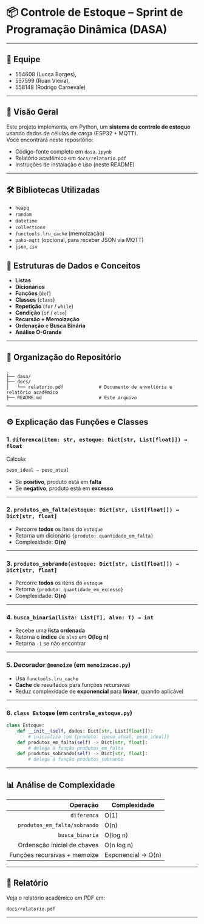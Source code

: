 # 📦 Controle de Estoque – Sprint de Programação Dinâmica (DASA)

---

## 👥 Equipe

- 554608 (Lucca Borges),
- 557599 (Ruan Vieira),
- 558148 (Rodrigo Carnevale)

---
## 📖 Visão Geral
Este projeto implementa, em Python, um **sistema de controle de estoque** usando dados de células de carga (ESP32 + MQTT).  
Você encontrará neste repositório:
- Código-fonte completo em `dasa.ipynb`
- Relatório acadêmico em `docs/relatorio.pdf`
- Instruções de instalação e uso (neste README)

---

## 🛠️ Bibliotecas Utilizadas
- `heapq`  
- `random`  
- `datetime`  
- `collections`  
- `functools.lru_cache` (memoização)  
- `paho-mqtt` (opcional, para receber JSON via MQTT)  
- `json`, `csv`

## 🔧 Estruturas de Dados e Conceitos
- **Listas**  
- **Dicionários**  
- **Funções** (`def`)  
- **Classes** (`class`)  
- **Repetição** (`for` / `while`)  
- **Condição** (`if` / `else`)  
- **Recursão + Memoização**  
- **Ordenação** e **Busca Binária**  
- **Análise O-Grande**

---

## 📂 Organização do Repositório
```
.
├── dasa/
├── docs/
│   └── relatorio.pdf             # Documento de envoltória e relatório acadêmico
├── README.md                     # Este arquivo
```

---


## ⚙️ Explicação das Funções e Classes

### 1. `diferenca(item: str, estoque: Dict[str, List[float]]) → float`
Calcula:  
```python
peso_ideal – peso_atual
```  
- Se **positivo**, produto está em **falta**  
- Se **negativo**, produto está em **excesso**

---

### 2. `produtos_em_falta(estoque: Dict[str, List[float]]) → Dict[str, float]`
- Percorre **todos** os itens do `estoque`  
- Retorna um dicionário `{produto: quantidade_em_falta}`  
- Complexidade: **O(n)**

---

### 3. `produtos_sobrando(estoque: Dict[str, List[float]]) → Dict[str, float]`
- Percorre **todos** os itens do `estoque`  
- Retorna `{produto: quantidade_em_excesso}`  
- Complexidade: **O(n)**

---

### 4. `busca_binaria(lista: List[T], alvo: T) → int`
- Recebe uma **lista ordenada**  
- Retorna o **índice** de `alvo` em **O(log n)**  
- Retorna `-1` se não encontrar

---

### 5. Decorador `@memoize` (em `memoizacao.py`)
- Usa `functools.lru_cache`  
- **Cache** de resultados para funções recursivas  
- Reduz complexidade de **exponencial** para **linear**, quando aplicável

---

### 6. `class Estoque` (em `controle_estoque.py`)
```python
class Estoque:
    def __init__(self, dados: Dict[str, List[float]]):
        # inicializa com {produto: [peso_atual, peso_ideal]}
    def produtos_em_falta(self) -> Dict[str, float]:
        # delega à função produtos_em_falta
    def produtos_sobrando(self) -> Dict[str, float]:
        # delega à função produtos_sobrando
```

---

## 📊 Análise de Complexidade

| Operação                       | Complexidade      |
|-------------------------------:|-------------------|
| `diferenca`                    | O(1)              |
| `produtos_em_falta/sobrando`   | O(n)              |
| `busca_binaria`                | O(log n)          |
| Ordenação inicial de chaves    | O(n log n)        |
| Funções recursivas + memoize   | Exponencial → O(n)|



---

## 📄 Relatório
Veja o relatório acadêmico em PDF em:  
```
docs/relatorio.pdf
```

---

